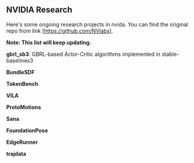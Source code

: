 ## NVIDIA Research

Here's some ongoing research projects in nvida. You can find the original repo from link [https://github.com/NVlabs].


**Note: This list will keep updating.**


**gbrl_sb3**: GBRL-based Actor-Critic algorithms implemented in stable-baselines3


**BundleSDF**


**TokenBench**


**VILA**


**ProtoMotions**


**Sana**


**FoundationPose**



**EdgeRunner** 


**trajdata**
